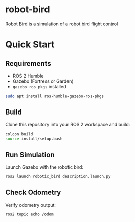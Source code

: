 # robot-bird
Robot Bird is a simulation of a robot bird flight control


# Quick Start

## Requirements
- ROS 2 Humble
- Gazebo (Fortress or Garden)
- `gazebo_ros_pkgs` installed

```bash
sudo apt install ros-humble-gazebo-ros-pkgs
````

## Build

Clone this repository into your ROS 2 workspace and build:

```bash
colcon build
source install/setup.bash
```

## Run Simulation

Launch Gazebo with the robotic bird:

```bash
ros2 launch robotic_bird description.launch.py
```


## Check Odometry

Verify odometry output:

```bash
ros2 topic echo /odom
```
